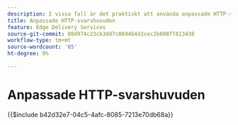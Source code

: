 ```yaml
---
description: I vissa fall är det praktiskt att använda anpassade HTTP-svarshuvuden på resurser, till exempel för att tillåta CORS. Om du vill ange rubriker skapar du antingen en Excel-arbetsbok eller en Google Sheets-arbetsbok i webbplatsmappen "/.helix" i Sharepoint eller Google Drive med namnet "headers.xlsx" i SharePoint eller "headers" i Google Drive.
title: Anpassade HTTP-svarshuvuden
feature: Edge Delivery Services
source-git-commit: 80d974c23cb3dd7c0844b4d2cec2b608ff813438
workflow-type: tm+mt
source-wordcount: '65'
ht-degree: 0%

---
```


# Anpassade HTTP-svarshuvuden

{{$include b42d32e7-04c5-4afc-8085-7213e70db68a}}